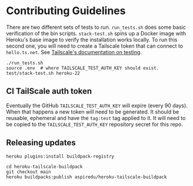 # Contributing Guidelines

There are two different sets of tests to run. ``run_tests.sh`` does some basic
verification of the bin scripts. ``stack-test.sh`` spins up a Docker image with
Heroku's base image to verify the installation works locally. To run this second one,
you will need to create a Tailscale token that can connect to ``hello.ts.net``. See
[Tailscale's documentation on testing](https://tailscale.com/kb/1073/hello/?q=testing).

```shell
./run_tests.sh
source .env  # where TAILSCALE_TEST_AUTH_KEY should exist.
test/stack-test.sh heroku-22
```

## CI TailScale auth token

Eventually the GitHub ``TAILSCALE_TEST_AUTH_KEY`` will expire (every 90 days).
When that happens a new token will need to be generated. It should be reusable,
ephemeral and have the ``tag:test`` tag applied to it. It will need to be copied
to the ``TAILSCALE_TEST_AUTH_KEY`` repository secret for this repo.

## Releasing updates

```shell
heroku plugins:install buildpack-registry

cd heroku-tailscale-buildpack
git checkout main
heroku buildpacks:publish aspiredu/heroku-tailscale-buildpack
```